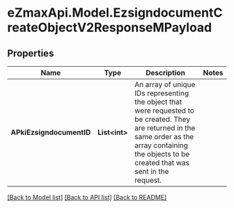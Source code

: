 
# eZmaxApi.Model.EzsigndocumentCreateObjectV2ResponseMPayload

## Properties

Name | Type | Description | Notes
------------ | ------------- | ------------- | -------------
**APkiEzsigndocumentID** | **List&lt;int&gt;** | An array of unique IDs representing the object that were requested to be created.  They are returned in the same order as the array containing the objects to be created that was sent in the request. | 

[[Back to Model list]](../README.md#documentation-for-models)
[[Back to API list]](../README.md#documentation-for-api-endpoints)
[[Back to README]](../README.md)

